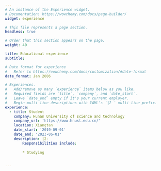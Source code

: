 ```yaml
---
# An instance of the Experience widget.
# Documentation: https://wowchemy.com/docs/page-builder/
widget: experience

# This file represents a page section.
headless: true

# Order that this section appears on the page.
weight: 40

title: Educational experience
subtitle:

# Date format for experience
#   Refer to https://wowchemy.com/docs/customization/#date-format
date_format: Jan 2006

# Experiences.
#   Add/remove as many `experience` items below as you like.
#   Required fields are `title`, `company`, and `date_start`.
#   Leave `date_end` empty if it's your current employer.
#   Begin multi-line descriptions with YAML's `|2-` multi-line prefix.
experience:
  - title: Student
    company: Hunan University of science and technology
    company_url: 'https://www.hnust.edu.cn/'
    location: Xiangtan
    date_start: '2019-09-01'
    date_end: '2023-06-01'
    description: |2-
        Responsibilities include:
        
        * Studying
        
 
---
```

